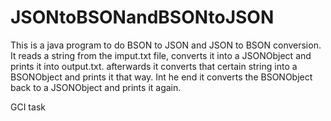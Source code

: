 JSONtoBSONandBSONtoJSON
=======================
This is a java program to do BSON to JSON and JSON to BSON conversion.
It reads a string from the imput.txt file, converts it into a JSONObject and prints it into output.txt.
afterwards it converts that certain string into a BSONObject and prints it that way.
Int he end it converts the BSONObject back to a JSONObject and prints it again.

GCI task
